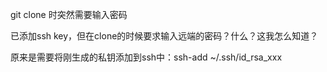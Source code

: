 git clone 时突然需要输入密码 

已添加ssh key，但在clone的时候要求输入远端的密码？什么？这我怎么知道？

原来是需要将刚生成的私钥添加到ssh中：ssh-add ~/.ssh/id_rsa_xxx



